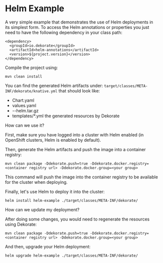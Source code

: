 # Helm Example 

A very simple example that demonstrates the use of Helm deployments in its simplest form.
To access the Helm annotations or properties you just need to have the following dependency in your
class path:

    <dependency>
      <groupId>io.dekorate</groupId>
      <artifactId>helm-annotations</artifactId>
      <version>${project.version}</version>
    </dependency>

Compile the project using:

    mvn clean install
    
You can find the generated Helm artifacts under: `target/classes/META-INF/dekorate/knative.yml` that should look like:
- Chart.yaml
- values.yaml
- <chart name>-<chart version>-helm.tar.gz
- templates/*.yml the generated resources by Dekorate

How can we use it?

First, make sure you have logged into a cluster with Helm enabled (in OpenShift clusters, Helm is enabled by default).

Then, generate the Helm artifacts and push the image into a container registry:

```shell
mvn clean package -Ddekorate.push=true -Ddekorate.docker.registry=<container registry url> -Ddekorate.docker.group=<your group>
```

This command will push the image into the container registry to be available for the cluster when deploying.

Finally, let's use Helm to deploy it into the cluster:

```shell
helm install helm-example ./target/classes/META-INF/dekorate/
```

How can we update my deployment?

After doing some changes, you would need to regenerate the resources using Dekorate:

```shell
mvn clean package -Ddekorate.push=true -Ddekorate.docker.registry=<container registry url> -Ddekorate.docker.group=<your group>
```

And then, upgrade your Helm deployment:

```shell
helm upgrade helm-example ./target/classes/META-INF/dekorate/
```
